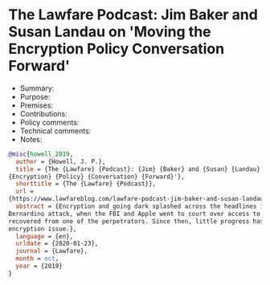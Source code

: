 # The Lawfare Podcast: Jim Baker and Susan Landau on 'Moving the Encryption Policy Conversation Forward'

- Summary:
- Purpose:
- Premises:
- Contributions:
- Policy comments:
- Technical comments:
- Notes:

```bib
@misc{howell_2019,
  author = {Howell, J. P.},
  title = {The {Lawfare} {Podcast}: {Jim} {Baker} and {Susan} {Landau} on '{Moving} the
{Encryption} {Policy} {Conversation} {Forward}'},
  shorttitle = {The {Lawfare} {Podcast}},
  url =
{https://www.lawfareblog.com/lawfare-podcast-jim-baker-and-susan-landau-moving-encryption-policy-conversation-forward},
  abstract = {Encryption and going dark splashed across the headlines in the wake of the 2015 San
Bernardino attack, when the FBI and Apple went to court over access to an encrypted iPhone
recovered from one of the perpetrators. Since then, little progress has actually been made on the
encryption issue.},
  language = {en},
  urldate = {2020-01-23},
  journal = {Lawfare},
  month = oct,
  year = {2019}
}
```

